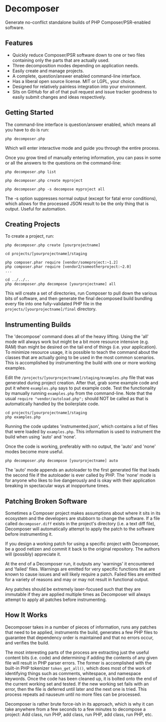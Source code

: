 Decomposer
==========

Generate no-conflict standalone builds of PHP Composer/PSR-enabled software.

Features
--------

* Quickly reduce Composer/PSR software down to one or two files containing only the parts that are actually used.
* Three decomposition modes depending on application needs.
* Easily create and manage projects.
* A complete, question/answer enabled command-line interface.
* Has a liberal open source license.  MIT or LGPL, your choice.
* Designed for relatively painless integration into your environment.
* Sits on GitHub for all of that pull request and issue tracker goodness to easily submit changes and ideas respectively.

Getting Started
---------------

The command-line interface is question/answer enabled, which means all you have to do is run:

```
php decomposer.php
```

Which will enter interactive mode and guide you through the entire process.

Once you grow tired of manually entering information, you can pass in some or all the answers to the questions on the command-line:

```
php decomposer.php list

php decomposer.php create myproject

php decomposer.php -s decompose myproject all
```

The -s option suppresses normal output (except for fatal error conditions), which allows for the processed JSON result to be the only thing that is output.  Useful for automation.

Creating Projects
-----------------

To create a project, run:

```
php decomposer.php create [yourprojectname]

cd projects/[yourprojectname]/staging

php composer.phar require [vendor/someproject:~1.2]
php composer.phar require [vendor2/someotherproject:~2.0]
...

cd ../../..
php decomposer.php decompose [yourprojectname] all
```

This will create a set of directories, run Composer to pull down the various bits of software, and then generate the final decomposed build bundling every file into one fully-validated PHP file in the `projects/[yourprojectname]/final` directory.

Instrumenting Builds
--------------------

The 'decompose' command does all of the heavy lifting.  Using the 'all' mode will always work but might be a bit more resource intensive (e.g. RAM) than might be desired on the tail end of things (i.e. your application).  To minimize resource usage, it is possible to teach the command about the classes that are actually going to be used in the most common scenarios.  This is accomplished by instrumenting the build with one or more working examples.

Edit the `/projects/[yourprojectname]/staging/examples.php` file that was generated during project creation.  After that, grab some example code and put it where `examples.php` says to put example code.  Test the functionality by manually running `examples.php` from the command-line.  Note that the usual `require "vendor/autoload.php";` should NOT be called as that is automatically handled by the boilerplate code.

```
cd projects/[yourprojectname]/staging
php examples.php
```

Running the code updates 'instrumented.json', which contains a list of files that were loaded by `examples.php`.  This information is used to instrument the build when using 'auto' and 'none'.

Once the code is working, preferably with no output, the 'auto' and 'none' modes become more useful.

```
php decomposer.php decompose [yourprojectname] auto
```

The 'auto' mode appends an autoloader to the first generated file that loads the second file if the autoloader is ever called by PHP.  The 'none' mode is for anyone who likes to live dangerously and is okay with their application breaking in spectacular ways at inopportune times.

Patching Broken Software
------------------------

Sometimes a Composer project makes assumptions about where it sits in its ecosystem and the developers are stubborn to change the software.  If a file called `decomposer.diff` exists in the project's directory (i.e. a text diff file), Decomposer will automatically attempt to apply the patch to the software before instrumenting it.

If you design a working patch for using a specific project with Decomposer, be a good netizen and commit it back to the original repository.  The authors will (possibly) appreciate it.

At the end of a Decomposer run, it outputs any 'warnings' it encountered and 'failed' files.  Warnings are emitted for very specific functions that are known to cause issues and will likely require a patch.  Failed files are emitted for a variety of reasons and may or may not result in functional output.

Any patches should be extremely laser-focused such that they are immutable if they are applied multiple times as Decomposer will always attempt to apply all patches before instrumenting.

How It Works
------------

Decomposer takes in a number of pieces of information, runs any patches that need to be applied, instruments the build, generates a few PHP files to guarantee that dependency order is maintained and that no errors occur, and verifies the build.

The most interesting parts of the process are extracting just the useful content bits (i.e. code) and determining if adding the contents of any given file will result in PHP parser errors.  The former is accomplished with the built-in PHP tokenizer `token_get_all()`, which does most of the work of identifying things such as comments, whitespace, and namespace keywords.  Once the code has been cleaned up, it is bolted onto the end of the current working set and tested.  If the new working set fails with an error, then the file is deferred until later and the next one is tried.  This process repeats ad nauseum until no more files can be processed.

Decomposer is rather brute force-ish in its approach, which is why it can take anywhere from a few seconds to a few minutes to decompose a project:  Add class, run PHP, add class, run PHP, add class, run PHP, etc.
